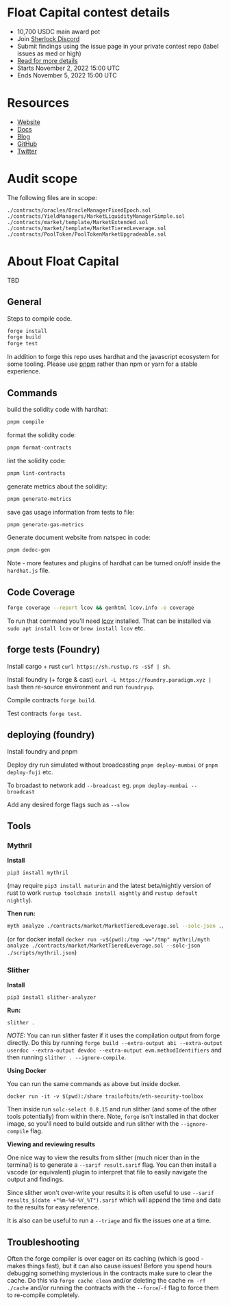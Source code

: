 # Float Capital contest details

- 10,700 USDC main award pot
- Join [Sherlock Discord](https://discord.gg/MABEWyASkp)
- Submit findings using the issue page in your private contest repo (label issues as med or high)
- [Read for more details](https://docs.sherlock.xyz/audits/watsons)
- Starts November 2, 2022 15:00 UTC
- Ends November 5, 2022 15:00 UTC

# Resources

- [Website](https://float.capital/)
- [Docs](https://docs.float.capital/docs/)
- [Blog](https://docs.float.capital/blog/)
- [GitHub](https://github.com/Float-Capital)
- [Twitter](https://twitter.com/float_shipping)

# Audit scope

The following files are in scope:
```
./contracts/oracles/OracleManagerFixedEpoch.sol
./contracts/YieldManagers/MarketLiquidityManagerSimple.sol
./contracts/market/template/MarketExtended.sol
./contracts/market/template/MarketTieredLeverage.sol
./contracts/PoolToken/PoolTokenMarketUpgradeable.sol
```

# About Float Capital

TBD

## General

Steps to compile code.

```bash
forge install
forge build
forge test
```

In addition to forge this repo uses hardhat and the javascript ecosystem for some tooling. Please use [pnpm](https://pnpm.io) rather than npm or yarn for a stable experience.

## Commands

build the solidity code with hardhat:

```bash
pnpm compile
```

format the solidity code:

```bash
pnpm format-contracts
```

lint the solidity code:

```bash
pnpm lint-contracts
```

generate metrics about the solidity:

```bash
pnpm generate-metrics
```

save gas usage information from tests to file:

```bash
pnpm generate-gas-metrics
```

Generate document website from natspec in code:

```bash
pnpm dodoc-gen
```

Note - more features and plugins of hardhat can be turned on/off inside the `hardhat.js` file.

## Code Coverage

```bash
forge coverage --report lcov && genhtml lcov.info -o coverage
```

To run that command you'll need [lcov](https://github.com/linux-test-project/lcov) installed. That can be installed via `sudo apt install lcov` or `brew install lcov` etc.

## forge tests (Foundry)

Install cargo + rust `curl https://sh.rustup.rs -sSf | sh`.

Install foundry (+ forge & cast) `curl -L https://foundry.paradigm.xyz | bash` then re-source environment and run `foundryup`.

Compile contracts `forge build`.

Test contracts `forge test`.

## deploying (foundry)

Install foundry and pnpm

Deploy dry run simulated without broadcasting `pnpm deploy-mumbai` or `pnpm deploy-fuji` etc.

To broadast to network add `--broadcast` eg. `pnpm deploy-mumbai --broadcast`

Add any desired forge flags such as `--slow`

## Tools

### Mythril

**Install**

`pip3 install mythril`

(may require `pip3 install maturin` and the latest beta/nightly version of rust to work `rustup toolchain install nightly` and `rustup default nightly`).

**Then run:**

```bash
myth analyze ./contracts/market/MarketTieredLeverage.sol --solc-json ./scripts/mythril.json
```

(or for docker install `docker run -v$(pwd):/tmp -w="/tmp" mythril/myth analyze ./contracts/market/MarketTieredLeverage.sol --solc-json ./scripts/mythril.json`)

### Slither

**Install**

`pip3 install slither-analyzer`

**Run:**

`slither .`

_NOTE:_ You can run slither faster if it uses the compilation output from forge directly. Do this by running `forge build --extra-output abi --extra-output userdoc --extra-output devdoc --extra-output evm.methodIdentifiers` and then running `slither . --ignore-compile`.

**Using Docker**

You can run the same commands as above but inside docker.

`docker run -it -v $(pwd):/share trailofbits/eth-security-toolbox`

Then inside run `solc-select 0.8.15` and run slither (and some of the other tools potentially) from within there. Note, `forge` isn't installed in that docker image, so you'll need to build outside and run slither with the `--ignore-compile` flag.

**Viewing and reviewing results**

One nice way to view the results from slither (much nicer than in the terminal) is to generate a `--sarif result.sarif` flag. You can then install a vscode (or equivalent) plugin to interpret that file to easily navigate the output and findings.

Since slither won't over-write your results it is often useful to use `--sarif results_$(date +"%m-%d-%Y_%T").sarif` which will append the time and date to the results for easy reference.

It is also can be useful to run a `--triage` and fix the issues one at a time.

## Troubleshooting

Often the forge compiler is over eager on its caching (which is good - makes things fast), but it can also cause issues! Before you spend hours debugging something mysterious in the contracts make sure to clear the cache. Do this via `forge cache clean` and/or deleting the cache `rm -rf ./cache` and/or running the contracts with the `--force`/`-f` flag to force them to re-compile completely.
